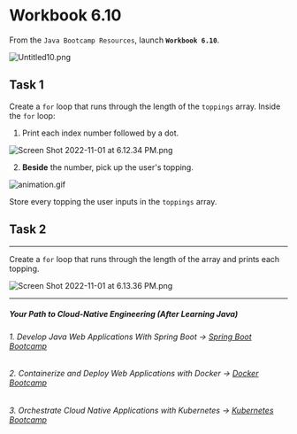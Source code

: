 # Workbook 6.10

From the `Java Bootcamp Resources`, launch **`Workbook 6.10`**.

![Untitled10.png](https://img-c.udemycdn.com/redactor/raw/article_lecture/2025-01-04_01-51-35-2ba72054f118ad956e6133e9d04f4f11.png)


## Task 1

Create a `for` loop that runs through the length of the `toppings` array. Inside the `for` loop:

1.  Print each index number followed by a dot.

![Screen Shot 2022-11-01 at 6.12.34 PM.png](https://img-c.udemycdn.com/redactor/raw/article_lecture/2025-01-04_01-51-35-070fd08db7005dbe11a6cbf71c708e9c.png)

2.  **Beside** the number, pick up the user's topping.

![animation.gif](https://img-c.udemycdn.com/redactor/raw/article_lecture/2025-01-04_01-51-36-c65493a118ddb0626ec5e5a91bd6906a.gif)

Store every topping the user inputs in the `toppings` array.

## Task 2
------

Create a `for` loop that runs through the length of the array and prints each topping.

![Screen Shot 2022-11-01 at 6.13.36 PM.png](https://img-c.udemycdn.com/redactor/raw/article_lecture/2025-01-04_01-51-36-6e1efa37274a953a8d21471b6921180d.png)

----------
##### Your Path to Cloud-Native Engineering (After Learning Java)
###### 1. Develop Java Web Applications With Spring Boot → [Spring Boot Bootcamp](https://www.udemy.com/course/the-complete-spring-boot-development-bootcamp/?couponCode=SPRING_BOOTCAMP)
###### 2. Containerize and Deploy Web Applications with Docker → [Docker Bootcamp](https://www.udemy.com/course/docker-bootcamp-conquer-docker-with-real-world-projects/?couponCode=DOCKER_BOOTCAMP)
###### 3. Orchestrate Cloud Native Applications with Kubernetes → [Kubernetes Bootcamp](https://kubernetestraining.io/)